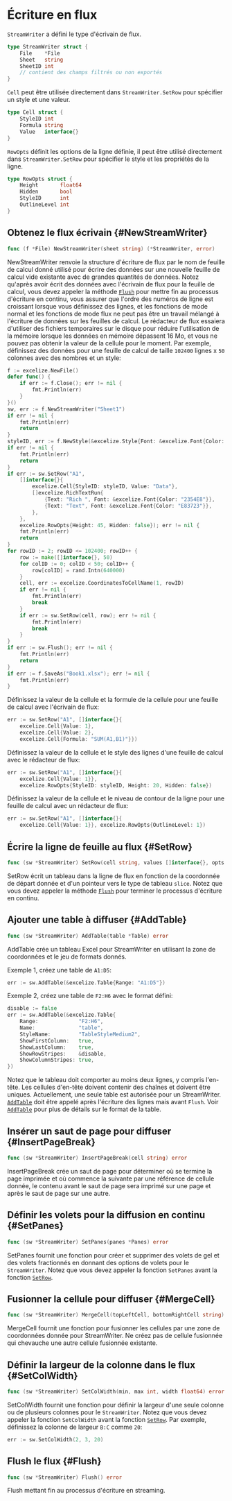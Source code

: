 # Écriture en flux

`StreamWriter` a défini le type d'écrivain de flux.

```go
type StreamWriter struct {
    File    *File
    Sheet   string
    SheetID int
    // contient des champs filtrés ou non exportés
}
```

`Cell` peut être utilisée directement dans `StreamWriter.SetRow` pour spécifier un style et une valeur.

```go
type Cell struct {
    StyleID int
    Formula string
    Value   interface{}
}
```

`RowOpts` définit les options de la ligne définie, il peut être utilisé directement dans `StreamWriter.SetRow` pour spécifier le style et les propriétés de la ligne.

```go
type RowOpts struct {
    Height       float64
    Hidden       bool
    StyleID      int
    OutlineLevel int
}
```

## Obtenez le flux écrivain {#NewStreamWriter}

```go
func (f *File) NewStreamWriter(sheet string) (*StreamWriter, error)
```

NewStreamWriter renvoie la structure d'écriture de flux par le nom de feuille de calcul donné utilisé pour écrire des données sur une nouvelle feuille de calcul vide existante avec de grandes quantités de données. Notez qu'après avoir écrit des données avec l'écrivain de flux pour la feuille de calcul, vous devez appeler la méthode [`Flush`](stream.md#Flush) pour mettre fin au processus d'écriture en continu, vous assurer que l'ordre des numéros de ligne est croissant lorsque vous définissez des lignes, et les fonctions de mode normal et les fonctions de mode flux ne peut pas être un travail mélangé à l'écriture de données sur les feuilles de calcul. Le rédacteur de flux essaiera d'utiliser des fichiers temporaires sur le disque pour réduire l'utilisation de la mémoire lorsque les données en mémoire dépassent 16 Mo, et vous ne pouvez pas obtenir la valeur de la cellule pour le moment. Par exemple, définissez des données pour une feuille de calcul de taille `102400` lignes x `50` colonnes avec des nombres et un style:

```go
f := excelize.NewFile()
defer func() {
    if err := f.Close(); err != nil {
        fmt.Println(err)
    }
}()
sw, err := f.NewStreamWriter("Sheet1")
if err != nil {
    fmt.Println(err)
    return
}
styleID, err := f.NewStyle(&excelize.Style{Font: &excelize.Font{Color: "777777"}})
if err != nil {
    fmt.Println(err)
    return
}
if err := sw.SetRow("A1",
    []interface{}{
        excelize.Cell{StyleID: styleID, Value: "Data"},
        []excelize.RichTextRun{
            {Text: "Rich ", Font: &excelize.Font{Color: "2354E8"}},
            {Text: "Text", Font: &excelize.Font{Color: "E83723"}},
        },
    },
    excelize.RowOpts{Height: 45, Hidden: false}); err != nil {
    fmt.Println(err)
    return
}
for rowID := 2; rowID <= 102400; rowID++ {
    row := make([]interface{}, 50)
    for colID := 0; colID < 50; colID++ {
        row[colID] = rand.Intn(640000)
    }
    cell, err := excelize.CoordinatesToCellName(1, rowID)
    if err != nil {
        fmt.Println(err)
        break
    }
    if err := sw.SetRow(cell, row); err != nil {
        fmt.Println(err)
        break
    }
}
if err := sw.Flush(); err != nil {
    fmt.Println(err)
    return
}
if err := f.SaveAs("Book1.xlsx"); err != nil {
    fmt.Println(err)
}
```

Définissez la valeur de la cellule et la formule de la cellule pour une feuille de calcul avec l'écrivain de flux:

```go
err := sw.SetRow("A1", []interface{}{
    excelize.Cell{Value: 1},
    excelize.Cell{Value: 2},
    excelize.Cell{Formula: "SUM(A1,B1)"}})
```

Définissez la valeur de la cellule et le style des lignes d'une feuille de calcul avec le rédacteur de flux:

```go
err := sw.SetRow("A1", []interface{}{
    excelize.Cell{Value: 1}},
    excelize.RowOpts{StyleID: styleID, Height: 20, Hidden: false})
```

Définissez la valeur de la cellule et le niveau de contour de la ligne pour une feuille de calcul avec un rédacteur de flux:

```go
err := sw.SetRow("A1", []interface{}{
    excelize.Cell{Value: 1}}, excelize.RowOpts{OutlineLevel: 1})
```

## Écrire la ligne de feuille au flux {#SetRow}

```go
func (sw *StreamWriter) SetRow(cell string, values []interface{}, opts ...RowOpts) error
```

SetRow écrit un tableau dans la ligne de flux en fonction de la coordonnée de départ donnée et d'un pointeur vers le type de tableau `slice`. Notez que vous devez appeler la méthode [`Flush`](stream.md#Flush) pour terminer le processus d'écriture en continu.

## Ajouter une table à diffuser {#AddTable}

```go
func (sw *StreamWriter) AddTable(table *Table) error
```

AddTable crée un tableau Excel pour StreamWriter en utilisant la zone de coordonnées et le jeu de formats donnés.

Exemple 1, créez une table de `A1:D5`:

```go
err := sw.AddTable(&excelize.Table{Range: "A1:D5"})
```

Exemple 2, créez une table de `F2:H6` avec le format défini:

```go
disable := false
err := sw.AddTable(&excelize.Table{
    Range:             "F2:H6",
    Name:              "table",
    StyleName:         "TableStyleMedium2",
    ShowFirstColumn:   true,
    ShowLastColumn:    true,
    ShowRowStripes:    &disable,
    ShowColumnStripes: true,
})
```

Notez que le tableau doit comporter au moins deux lignes, y compris l'en-tête. Les cellules d'en-tête doivent contenir des chaînes et doivent être uniques. Actuellement, une seule table est autorisée pour un StreamWriter. [`AddTable`](stream.md#AddTable) doit être appelé après l'écriture des lignes mais avant `Flush`. Voir [`AddTable`](utils.md#AddTable) pour plus de détails sur le format de la table.

## Insérer un saut de page pour diffuser {#InsertPageBreak}

```go
func (sw *StreamWriter) InsertPageBreak(cell string) error
```

InsertPageBreak crée un saut de page pour déterminer où se termine la page imprimée et où commence la suivante par une référence de cellule donnée, le contenu avant le saut de page sera imprimé sur une page et après le saut de page sur une autre.

## Définir les volets pour la diffusion en continu {#SetPanes}

```go
func (sw *StreamWriter) SetPanes(panes *Panes) error
```

SetPanes fournit une fonction pour créer et supprimer des volets de gel et des volets fractionnés en donnant des options de volets pour le `StreamWriter`. Notez que vous devez appeler la fonction `SetPanes` avant la fonction [`SetRow`](stream.md#SetRow).

## Fusionner la cellule pour diffuser {#MergeCell}

```go
func (sw *StreamWriter) MergeCell(topLeftCell, bottomRightCell string) error
```

MergeCell fournit une fonction pour fusionner les cellules par une zone de coordonnées donnée pour StreamWriter. Ne créez pas de cellule fusionnée qui chevauche une autre cellule fusionnée existante.

## Définir la largeur de la colonne dans le flux {#SetColWidth}

```go
func (sw *StreamWriter) SetColWidth(min, max int, width float64) error
```

SetColWidth fournit une fonction pour définir la largeur d'une seule colonne ou de plusieurs colonnes pour le `StreamWriter`. Notez que vous devez appeler la fonction `SetColWidth` avant la fonction [`SetRow`](stream.md#SetRow). Par exemple, définissez la colonne de largeur `B:C` comme `20`:

```go
err := sw.SetColWidth(2, 3, 20)
```

## Flush le flux {#Flush}

```go
func (sw *StreamWriter) Flush() error
```

Flush mettant fin au processus d'écriture en streaming.
